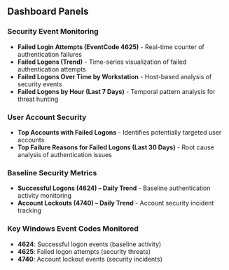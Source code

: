 ## Dashboard Panels

### Security Event Monitoring
- **Failed Login Attempts (EventCode 4625)** - Real-time counter of authentication failures
- **Failed Logons (Trend)** - Time-series visualization of failed authentication attempts
- **Failed Logons Over Time by Workstation** - Host-based analysis of security events
- **Failed Logons by Hour (Last 7 Days)** - Temporal pattern analysis for threat hunting

### User Account Security
- **Top Accounts with Failed Logons** - Identifies potentially targeted user accounts
- **Top Failure Reasons for Failed Logons (Last 30 Days)** - Root cause analysis of authentication issues

### Baseline Security Metrics
- **Successful Logons (4624) – Daily Trend** - Baseline authentication activity monitoring
- **Account Lockouts (4740) – Daily Trend** - Account security incident tracking

### Key Windows Event Codes Monitored
- **4624**: Successful logon events (baseline activity)
- **4625**: Failed logon attempts (security threats)
- **4740**: Account lockout events (security incidents)
